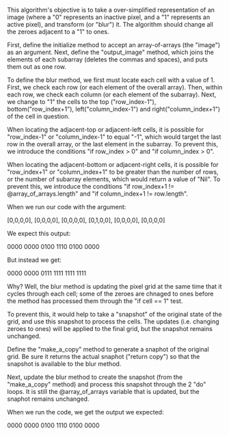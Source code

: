 This algorithm's objective is to take a over-simplified representation of an image (where a "0" represents an inactive pixel, and a "1" represents an active pixel), and transform (or "blur") it. The algorithm should change all the zeroes adjacent to a "1" to ones.

First, define the initialize method to accept an array-of-arrays (the "image") as an argument. Next, define the "output_image" method, which joins the elements of each subarray (deletes the commas and spaces), and puts them out as one row.

To define the blur method, we first must locate each cell with a value of 1. First, we check each row (or each element of the overall array). Then, within each row, we check each column (or each element of the subarray). Next, we change to "1" the cells to the top ("row_index-1"), bottom("row_index+1"), left("column_index-1") and right("column_index+1") of the cell in question.

When locating the adjacent-top or adjacent-left cells, it is possible for "row_index-1" or "column_index-1" to equal "-1", which would target the last row in the overall array, or the last element in the subarray. To prevent this, we introduce the conditions "if row_index > 0" and "if column_index > 0".

When locating the adjacent-bottom or adjacent-right cells, it is possible for "row_index+1" or "column_index+1" to be greater than the number of rows, or the number of subarray elements, which would return a value of "Nil". To prevent this, we introduce the conditions "if row_index+1  != @array_of_arrays.length" and "if column_index+1 != row.length".

When we run our code with the argument:

[0,0,0,0],
[0,0,0,0],
[0,0,0,0],
[0,1,0,0],
[0,0,0,0],
[0,0,0,0]

We expect this output:

0000
0000
0100
1110
0100
0000

But instead we get:

0000
0000
0111
1111
1111
1111

Why? Well, the blur method is updating the pixel grid at the same time that it cycles through each cell; some of the zeroes are chnaged to ones before the method has processed them through the "if cell == 1" test.

To prevent this, it would help to take a "snapshot" of the original state of the grid, and use this snapshot to process the cells. The updates (i.e. changing zeroes to ones) will be applied to the final grid, but the snapshot remains unchanged.

Define the "make_a_copy" method to generate a snaphot of the original grid. Be sure it returns the actual snaphot ("return copy") so that the snapshot is available to the blur method.

Next, update the blur method to create the snapshot (from the "make_a_copy" method) and process this snapshot through the 2 "do" loops. It is still the @array_of_arrays variable that is updated, but the snaphot remains unchanged.

When we run the code, we get the output we expected:

0000
0000
0100
1110
0100
0000
